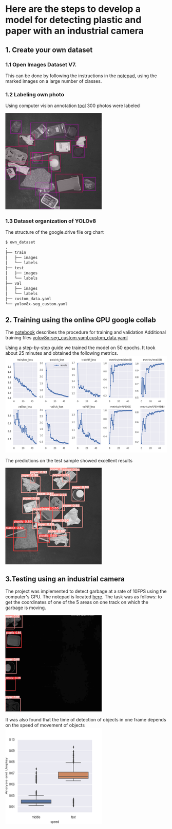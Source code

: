 # Here are the steps to develop a model for detecting plastic and paper with an industrial camera
## 1. Create your own dataset
### 1.1 Open Images Dataset V7.
This can be done by following the instructions in the [notepad](https://github.com/Anilian/my_education/blob/main/YOLO/My_test_YOLOv4.ipynb), using the marked images on a large number of classes. 
### 1.2 Labeling own photo 
Using computer vision annotation [tool](https://app.cvat.ai/tasks?page=1) 300 photos were labeled

<img src = "https://github.com/Anilian/Skoltech_education_projects/blob/main/IoT_waste_detection/cvat_label.png" width="300" height="300" />

### 1.3 Dataset organization of YOLOv8 ###
The structure of the google.drive file org chart

```bush                           
$ own_dataset
.
├── train
│   ├── images
│   └── labels
├── test
│   ├── images
│   └── labels
├── val
│   ├── images
│   └── labels
├── custom_data.yaml
└── yolov8x-seg_custom.yaml
```
                           
## 2. Training using the online GPU google collab
The [notebook](https://github.com/Anilian/Skoltech_education_projects/tree/main/IoT_waste_detection/train_yolov8.ipynb) describes the procedure for training and validation
Additional training files [yolov8x-seg_custom.yaml](https://github.com/Anilian/Skoltech_education_projects/tree/main/IoT_waste_detection/yolov8x-seg_custom.yaml),[custom_data.yaml](https://github.com/Anilian/Skoltech_education_projects/tree/main/IoT_waste_detection/custom_data%20(1).yaml)

Using a step-by-step guide we trained the model on 50 epochs. It took about 25 minutes and obtained the following metrics.
<img src = "https://github.com/Anilian/Skoltech_education_projects/blob/main/IoT_waste_detection/results.png" width="800" height="300" />

The predictions on the test sample showed excellent results

<img src = "https://github.com/Anilian/Skoltech_education_projects/blob/main/IoT_waste_detection/228.jpg" width="300" height="300" />

## 3.Testing using an industrial camera ##
The project was implemented to detect garbage at a rate of 10FPS using the computer's GPU. The notepad is located [here](https://github.com/Anilian/Skoltech_education_projects/blob/main/IoT_waste_detection/Waste%20Management%20System.ipynb). 
The task was as follows: to get the coordinates of one of the 5 areas on one track on which the garbage is moving. 

<img src="https://github.com/Anilian/Skoltech_education_projects/blob/main/IoT_waste_detection/Slow%20test.gif" alt="My Project GIF" width="300" height="300" />

It was also found that the time of detection of objects in one frame depends on the speed of movement of objects
<img src = "https://github.com/Anilian/Skoltech_education_projects/blob/main/IoT_waste_detection/Analysis%20and%20Display%20time.png" width="300" height="300" />
